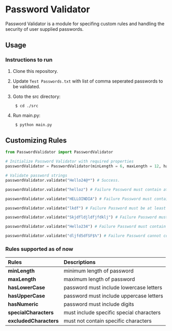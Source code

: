 # Password Validator

Password Validator is a module for specifing custom rules and handling the security of user supplied passwords.

## Usage

### Instructions to run

1. Clone this repository.
    
2. Update `Test Passwords.txt` with list of comma seperated passwords to be validated.

2. Goto the src directory:

        $ cd ./src

3. Run main.py:

        $ python main.py


## Customizing Rules

``` python
from PasswordValidator import PasswordValidator

# Initialize Password Validator with required properties
passwordValidator = PasswordValidator(minLength = 6, maxLength = 12, hasLowerCase = True, hasUpperCase = True, hasNumeric = True, specialCharacters = "*$_#=@" excludedCharacters = "%!)(")

# Validate password strings
passwordValidator.validate("Hello24@*") # Success.

passwordValidator.validate("helloz") # Failure Password must contain at least one letter from A-Z.

passwordValidator.validate("HELLOINDIA") # Failure Password must contain at least one letter from a-z.

passwordValidator.validate("lkdf") # Failure Password must be at least 6 characters long.

passwordValidator.validate("Skjdfldjldfjfdklj") # Failure Password must be at max 12 characters long.

passwordValidator.validate("Hello234") # Failure Password must contain at least one letter from *$_#=@.

passwordValidator.validate("dljfd5dfSF$%") # Failure Password cannot contain %!)(.

```

### Rules supported as of now

|     Rules      |               Descriptions                               |
|:--------------------------|:----------------------------------------------|
|**minLength**              | minimum length of password                    |
|**maxLength**              | maximum length of password                    |
|**hasLowerCase**           | password must include lowercase letters       |
|**hasUpperCase**           | password must include uppercase letters       |
|**hasNumeric**             | password must include digits                  |
|**specialCharacters**      | must include specific special characters      |
|**excludedCharacters**     | must not contain specific characters          |
